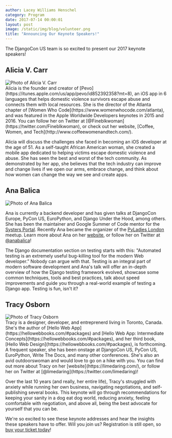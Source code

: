 ```yaml
---
author: Lacey Williams Henschel
category: Program
date: 2017-07-14 00:00:01
layout: post
image: /static/img/blog/volunteer.png
title: "Announcing Our Keynote Speakers!"
---
```


The DjangoCon US team is so excited to present our 2017 keynote speakers!  

## Alicia V. Carr 

<div class="profile">
    <img class="thumbnail" data-interchange="[/static/img/blog/alicia.jpg?w=600&h=600, small], [/static/img/blog/alicia.jpg?w=400&h=400, medium]" alt="Photo of Alicia V. Carr">
</div>
Alicia is the founder and creator of [Pevo](https://itunes.apple.com/us/app/pevo/id852392358?mt=8), an iOS app in 6 languages that helps domestic violence survivors escape abuse and connects them with local resources. She is the director of the Atlanta chapter of [Women Who Code](https://www.womenwhocode.com/atlanta), and was featured in the Apple Worldwide Developers keynotes in 2015 and 2016. You can follow her on Twitter at [@Fineblkwoman](https://twitter.com/Fineblkwoman), or check out her website, [Coffee, Women, and Tech](http://www.coffeewomenandtech.com/). 

Alicia will discuss the challenges she faced in becoming an iOS developer at the age of 51. As a self-taught African American woman, she created a mobile app dedicated to helping victims escape domestic violence and abuse. She has seen the best and worst of the tech community. As demonstrated by her app, she believes that the tech industry can improve and change lives if we open our arms, embrace change, and think about how women can change the way we see and create apps. 

## Ana Balica 
<div class="profile">
    <img class="thumbnail" data-interchange="[/static/img/blog/ana.jpg?w=600&h=600, small], [/static/img/blog/ana.jpg?w=400&h=400, medium]" alt="Photo of Ana Balica">
</div>

Ana is currently a backend developer and has given talks at DjangoCon Europe, PyCon US, EuroPython, and Django Under the Hood, among others. She has been the maintainer and Google Summer of Code mentor for the [Systers Portal](https://github.com/systers/portal). Recently Ana became the organizer of the [PyLadies London](https://www.meetup.com/PyLadiesLondon/) meetup. Learn more about Ana on her [website](https://ana-balica.github.io/), or follow her on Twitter at [@anabalica](https://twitter.com/anabalica)!

The Django documentation section on testing starts with this: "Automated testing is an extremely useful bug-killing tool for the modern Web developer.” Nobody can argue with that. Testing is an integral part of modern software development and Ana's talk will offer an in-depth overview of how the Django testing framework evolved, showcase some common techniques, tools and best practices, talk about speed improvements and guide you through a real-world example of testing a Django app. Testing is fun, isn't it? 

## Tracy Osborn
<div class="profile">
    <img class="thumbnail" data-interchange="[/static/img/blog/tracy.jpg?w=600&h=600, small], [/static/img/blog/tracy.jpg?w=400&h=400, medium]" alt="Photo of Tracy Osborn">
</div>
Tracy is a designer, developer, and entreprenerd living in Toronto, Canada. She's the author of [Hello Web App](https://hellowebbooks.com/#packages) and [Hello Web App: Intermediate Concepts](https://hellowebbooks.com/#packages), and her third book, [Hello Web Design](https://hellowebbooks.com/#packages), is forthcoming. A frequent speaker, she has been onstage at DjangoCon US, PyCon US, EuroPython, Write The Docs, and many other conferences. She's also an avid outdoorswoman and would love to go on a hike with you. You can find out more about Tracy on her [website](https://limedaring.com/), or follow her on Twitter at [@limedaring](https://twitter.com/limedaring)! 

Over the last 10 years (and really, her entire life), Tracy's struggled with anxiety while running her own business, navigating negotiations, and self-publishing several books. This keynote will go through recommendations for keeping your sanity in a dog eat dog world, reducing anxiety, feeling comfortable with negotiation, and above all, being the best advocate for yourself that you can be.

We're so excited to see these keynote addresses and hear the insights these speakers have to offer. Will you join us? Registration is still open, so [buy your ticket today](/tickets/)! 